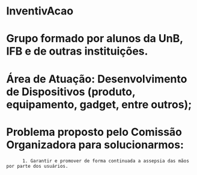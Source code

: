 # InventivAcao


# Grupo formado por alunos da UnB, IFB e de outras instituições. 
# Área de Atuação: Desenvolvimento de Dispositivos (produto, equipamento, gadget, entre outros);
# Problema proposto pelo Comissão Organizadora para solucionarmos:
          1. Garantir e promover de forma continuada a assepsia das mãos por parte dos usuários.
